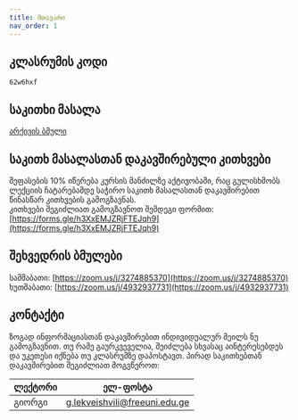 ```yaml
---
title: მთავარი
nav_order: 1
---
```

## კლასრუმის კოდი
`62w6hxf`

## საკითხი მასალა
[არქივის ბმული](https://drive.google.com/file/d/1yJOkVQ-fywo1ueieelL-yfAdni6u2WWW)

## საკითხ მასალასთან დაკავშირებული კითხვები
შეფასების 10% იწერება კურსის მანძილზე აქტივობაში, რაც გულისხმობს ლექციის ჩატარებამდე საჭირო საკითხ მასალასთან დაკავშირებით წინასწარ კითხვების გამოგზავნას.  
კითხვები შეგიძლიათ გამოგზავნოთ შემდეგი ფორმით: [https://forms.gle/h3XxEMJZRjFTEJqh9](https://forms.gle/h3XxEMJZRjFTEJqh9)

## შეხვედრის ბმულები
სამშაბათი: [https://zoom.us/j/3274885370](https://zoom.us/j/3274885370)  
ხუთშაბათი: [https://zoom.us/j/4932937731](https://zoom.us/j/4932937731)

## კონტაქტი
ზოგად ინფორმაციასთან დაკავშირებით ინდივიდუალურ მეილს ნუ გამოგზავნით. თუ რამე გაურკვეველია, შეიძლება სხვასაც აინტერესებდეს და უკეთესი იქნება თუ კლასრუმზე დაპოსტავთ.
პირად საკითხებთან დაკავშირებით შეგიძლიათ მოგვწეროთ:

| ლექტორი | ელ-ფოსტა |
|---|---|
| გიორგი | [g.lekveishvili@freeuni.edu.ge](mailto:g.lekveishvili@freeuni.edu.ge) |
